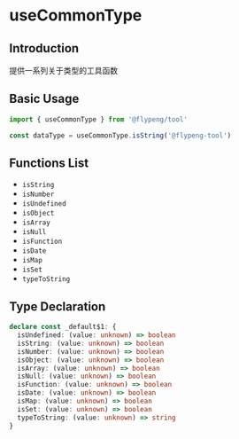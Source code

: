 # useCommonType

## Introduction

提供一系列关于类型的工具函数

## Basic Usage

```ts
import { useCommonType } from '@flypeng/tool'

const dataType = useCommonType.isString('@flypeng-tool')
```

## Functions List

- `isString`
- `isNumber`
- `isUndefined`
- `isObject`
- `isArray`
- `isNull`
- `isFunction`
- `isDate`
- `isMap`
- `isSet`
- `typeToString`

## Type Declaration

```ts
declare const _default$1: {
  isUndefined: (value: unknown) => boolean
  isString: (value: unknown) => boolean
  isNumber: (value: unknown) => boolean
  isObject: (value: unknown) => boolean
  isArray: (value: unknown) => boolean
  isNull: (value: unknown) => boolean
  isFunction: (value: unknown) => boolean
  isDate: (value: unknown) => boolean
  isMap: (value: unknown) => boolean
  isSet: (value: unknown) => boolean
  typeToString: (value: unknown) => string
}
```
